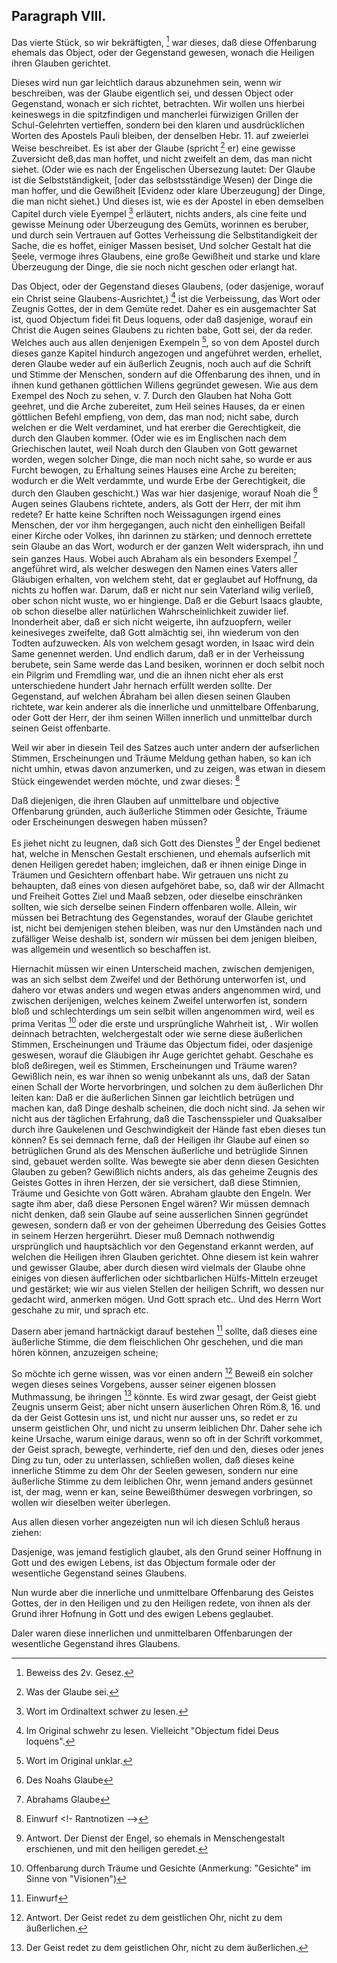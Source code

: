 <!-- Seite 65 -->

Paragraph VIII.
---------------

Das vierte Stück, so wir bekräftigten, [^k2f3]
war dieses, daß diese Offenbarung ehemals das
Object, oder der Gegenstand gewesen, wonach
die Heiligen ihren Glauben gerichtet.

Dieses wird nun gar leichtlich daraus abzunehmen
sein, wenn wir beschreiben, was der Glaube eigentlich
sei, und dessen Object oder Gegenstand, wonach er sich
richtet, betrachten. Wir wollen uns hierbei keineswegs
in die spitzfindigen und mancherlei fürwizigen
Grillen der Schul-Gelehrten vertieffen, sondern bei
den klaren und ausdrücklichen Worten des Apostels
Pauli bleiben, der denselben Hebr. 11. auf zweierlei
Weise beschreibet. Es ist aber der Glaube (spricht [^k2f4]
er) eine gewisse Zuversicht deß,das man hoffet, und
nicht zweifelt an dem, das man nicht siehet. (Oder
wie es nach der Engelischen Übersezung lautet: Der
Glaube ist die Selbstständigkeit, [oder das selbstsständige<!-- Seite 66 -->
Wesen) der Dinge die man hoffer, und die
Gewißheit [Evidenz oder klare Überzeugung] der
Dinge, die man nicht siehet.) Und dieses ist, wie es
der Apostel in eben demselben Capitel durch viele Eyempel [^k2f5]
erläutert, nichts anders, als cine feite und gewisse
Meinung oder Überzeugung des Gemüts, worinnen
es beruber, und durch sein Vertrauen auf Gottes
Verheissung die Selbstitandigkeit der Sache, die es
hoffet, einiger Massen besiset, Und solcher Gestalt hat
die Seele, vermoge ihres Glaubens, eine große Gewißheit
und starke und klare Überzeugung der Dinge,
die sie noch nicht geschen oder erlangt hat.

Das Object, oder der Gegenstand dieses Glaubens,
(oder dasjenige, worauf ein Christ seine Glaubens-Ausrichtet,) [^k2f6]
ist die Verbeissung, das Wort oder Zeugnis
Gottes, der in dem Gemüte redet. Daher es
ein ausgemachter Sat ist, quod Objectum fidei fit
Deus loquens, oder daß dasjenige, worauf ein
Christ die Augen seines Glaubens zu richten babe,
Gott sei, der da reder. Welches auch aus allen denjenigen
Exempeln [^k2f7], so von dem Apostel durch dieses ganze
Kapitel hindurch angezogen und angeführet werden, erhellet,
deren Glaube weder auf ein äußerlich Zeugnis,
noch auch auf die Schrift und Stimme der Menschen,
sondern auf die Offenbarung des ihnen, und in ihnen
kund gethanen göttlichen Willens gegründet gewesen.
Wie aus dem Exempel des Noch zu sehen, v. 7. Durch
den Glauben hat Noha Gott geehret, und die
Arche zubereitet, zum Heil seines Hauses, da er
einen göttlichen Befehl empfieng, von dem, das
man nod; nicht sabe, durch welchen er die Welt
verdaminet, und hat ererber die Gerechtigkeit, die
durch den Glauben kommer. (Oder wie es im
Englischen nach dem Griechischen lautet, weil Noah
durch den Glauben von Gott gewarnet worden, wegen
solcher Dinge, die man noch nicht sahe, so wurde er aus<!-- Seite 67 -->
Furcht bewogen, zu Erhaltung seines Hauses eine Arche
zu bereiten; wodurch er die Welt verdammte, und
wurde Erbe der Gerechtigkeit, die durch den Glauben
geschicht.) Was war hier dasjenige, worauf Noah die [^k2r1]
Augen seines Glaubens richtete, anders, als Gott der
Herr, der mit ihm redete? Er hatte keine Schriften
noch Weissagungen irgend eines Menschen, der vor ihm
hergegangen, auch nicht den einhelligen Beifall einer
Kirche oder Volkes, ihn darinnen zu stärken; und dennoch
errettete sein Glaube an das Wort, wodurch er
der ganzen Welt widersprach, ihn und sein ganzes
Haus. Wobei auch Abraham als ein besonders Exempel [^k2r2]
angeführet wird, als welcher deswegen den Namen
eines Vaters aller Gläubigen erhalten, von welchem
 steht, dat er geglaubet auf Hoffnung, da nichts zu
hoffen war. Darum, daß er nicht nur sein Vaterland
wilig verließ, ober schon nicht wuste, wo er hingienge.
Daß er die Geburt Isaacs glaubte, ob schon dieselbe
aller natürlichen Wahrscheinlichkeit zuwider lief. Inonderheit
aber, daß er sich nicht weigerte, ihn aufzuopfern,
weiler keinesiveges zweifelte, daß Gott almächtig
sei, ihn wiederum von den Todten aufzuwecken.
Als von welchem gesagt worden, in Isaac wird dein
Same genennet werden. Und endlich darum, daß
er in der Verheissung berubete, sein Same werde das
Land besiken, worinnen er doch selbit noch ein Pilgrim
und Fremdling war, und die an ihnen nicht eher als erst
unterschiedene hundert Jahr hernach erfüllt werden
sollte. Der Gegenstand, auf welchen Ábraham bei
allen diesen seinen Glauben richtete, war kein anderer
als die innerliche und unmittelbare Offenbarung, oder
Gott der Herr, der ihm seinen Willen innerlich und
unmittelbar durch seinen Geist offenbarte.

Weil wir aber in diesein Teil des Satzes auch unter
andern der aufserlichen Stimmen, Erscheinungen
und Träume Meldung gethan haben, so kan ich nicht<!-- Seite 68 -->
umhin, etwas davon anzumerken, und zu zeigen, was
etwan in diesem Stück eingewendet werden möchte,
und zwar dieses: [^k2r3]

Daß diejenigen, die ihren Glauben auf unmittelbare
und objective Offenbarung gründen, auch
äußerliche Stimmen oder Gesichte, Träume oder
Erscheinungen deswegen haben müssen?

Es jiehet nicht zu leugnen, daß sich Gott des Dienstes [^k2r4]
der Engel bedienet hat, welche in Menschen Gestalt
erschienen, und ehemals aufserlich mit denen Heiligen
geredet haben; imgleichen, daß er ihnen einige Dinge
in Träumen und Gesichtern offenbart habe. Wir
getrauen uns nicht zu behaupten, daß eines von diesen
aufgehöret babe, so, daß wir der Allmacht und Freiheit
Gottes Ziel und Maaß sebzen, oder dieselbe einschränken
sollten, wie sich derselbe seinen Findern offenbaren
wolle. Allein, wir müssen bei Betrachtung des Gegenstandes,
worauf der Glaube gerichtet ist, nicht bei demjenigen
stehen bleiben, was nur den Umständen nach und
zufälliger Weise deshalb ist, sondern wir müssen bei dem jenigen
bleiben, was allgemein und wesentlich so beschaffen
ist.

Hiernachit müssen wir einen Unterscheid machen,
zwischen demjenigen, was an sich selbst dem Zweifel
und der Bethörung unterworfen ist, und dahero vor etwas
anders und wegen etwas anders angenommen
wird, und zwischen derijenigen, welches keinem Zweifel
unterworfen ist, sondern bloß und schlechterdings um
sein selbit willen angenommen wird, weil es prima Veritas [^k2r5]
oder die erste und ursprüngliche Wahrheit ist, .
Wir wollen deinnach betrachten, welchergestalt oder
wie serne diese äußerlichen Stimmen, Erscheinungen
und Träume das Objectum fidei, oder dasjenige geswesen,
worauf die Gläubigen ihr Auge gerichtet gehabt.
Geschahe es bloß deßiregen, weil es Stimmen, Erscheinungen
und Träume waren? Gewißlich nein, es<!-- Seite 69 -->
war ihnen so wenig unbekannt als uns, daß der Satan
einen Schall der Worte hervorbringen, und solchen zu
dem äußerlichen Dhr leiten kan: Daß er die äußerlichen
Sinnen gar leichtlich betrügen und machen kan,
daß Dinge deshalb scheinen, die doch nicht sind. Ja sehen
wir nicht aus der täglichen Erfahrung, daß die Taschensspieler
und Quaksalber durch ihre Gaukelenen und
Geschwindigkeit der Hände fast eben dieses tun können?
Es sei demnach ferne, daß der Heiligen ihr Glaube
auf einen so betrüglichen Grund als des Menschen
äußerliche und betrüglide Sinnen sind, gebauet werden
sollte. Was bewegte sie aber denn diesen Gesichten
Glauben zu geben? Gewißlich nichts anders, als das
geheime Zeugnis des Geistes Gottes in ihren Herzen,
der sie versichert, daß diese Stimnien, Träume und
Gesichte von Gott wären. Abraham glaubte den
Engeln. Wer sagte ihm aber, daß diese Personen
Engel wären? Wir müssen demnach nicht denken, daß
sein Glaube auf seine ausserlichen Sinnen gegründet gewesen,
sondern daß er von der geheimen Überredung des
Geisies Gottes in seinem Herzen hergerührt. Dieser
muß Demnach nothwendig ursprünglich und hauptsächlich
vor den Gegenstand erkannt werden, auf welchen die
Heiligen ihren Glauben gerichtet. Ohne diesem ist
kein wahrer und gewisser Glaube, aber durch diesen
wird vielmals der Glaube ohne einiges von diesen äufferlichen
oder sichtbarlichen Hülfs-Mitteln erzeuget und
gestärket; wie wir aus vielen Stellen der heiligen
Schrift, wo dessen nur gedacht wird, anmerken mögen.
Und Gott sprach etc.. Und des Herrn Wort geschahe
zu mir, und sprach etc.

Dasern aber jemand hartnäckigt darauf bestehen [^k2r6]
sollte, daß dieses eine äußerliche Stimme, die dem
fleischlichen Ohr geschehen, und die man hören
können, anzuzeigen scheine;

So möchte ich gerne wissen, was vor einen andern [^k2r7] <!-- Seite 70 --><!-- content-0082.xml -->
Beweiß ein solcher wegen dieses seines Vorgebens,
ausser seiner eigenen blossen Muthmassung, be ihringen [^k2r8]
könnte. Es wird zwar gesagt, der Geist giebt Zeugnis
unserm Geist; aber nicht unsern äuserlichen Ohren
Röm.8, 16. und da der Geist Gottesin uns ist,
und nicht nur ausser uns, so redet er zu unserm geistlichen
Ohr, und nicht zu unserm leiblichen Dhr. Daher
sehe ich keine Ursache, warum einige daraus, wenn so
oft in der Schrift vorkommet, der Geist sprach, bewegte,
verhinderte, rief den und den, dieses oder jenes
Ding zu tun, oder zu unterlassen, schließen wollen,
daß dieses keine innerliche Stimme zu dem Ohr der
Seelen gewesen, sondern nur eine äußerliche Stimme
zu dem leiblichen Ohr, wenn jemand anders gesünnet ist,
der mag, wenn er kan, seine Beweißthümer deswegen
vorbringen, so wollen wir dieselben weiter überlegen.

Aus allen diesen vorher angezeigten nun wil ich diesen
Schluß heraus ziehen:

Dasjenige, was jemand festiglich glaubet, als den
Grund seiner Hoffnung in Gott und des ewigen Lebens,
ist das Objectum formale oder der wesentliche
Gegenstand seines Glaubens.

Nun wurde aber die innerliche und unmittelbare Offenbarung
des Geistes Gottes, der in den Heiligen und
zu den Heiligen redete, von ihnen als der Grund ihrer
Hofnung in Gott und des ewigen Lebens geglaubet.


Daler waren diese innerlichen und unmittelbaren
Offenbarungen der wesentliche Gegenstand ihres Glaubens.

[^k2f3]: Beweiss des 2v. Gesez.
[^k2f4]: Was der Glaube sei.
[^k2f5]: Wort im Ordinaltext schwer zu lesen.
[^k2f6]: Im Original schwehr zu lesen. Vielleicht "Objectum fidei Deus loquens".
[^k2f7]: Wort im Original unklar.

[^k2r1]: Des Noahs Glaube
[^k2r2]: Abrahams Glaube
[^k2r3]: Einwurf
<!-  Rantnotizen -->
[^k2r4]: Antwort. Der Dienst der Engel, so ehemals in Menschengestalt erschienen, und mit den heiligen geredet.
[^k2r5]: Offenbarung durch Träume und Gesichte (Anmerkung: "Gesichte" im Sinne von "Visionen")
[^k2r6]: Einwurf
[^k2r7]: Antwort. Der Geist redet zu dem geistlichen Ohr, nicht zu dem äußerlichen.
[^k2r8]: Der Geist redet zu dem geistlichen Ohr, nicht zu dem äußerlichen.

